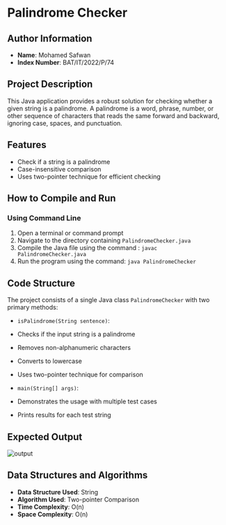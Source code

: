 # Palindrome Checker

## Author Information

- **Name**: Mohamed Safwan
- **Index Number**: BAT/IT/2022/P/74

## Project Description

This Java application provides a robust solution for checking whether a given string is a palindrome. A palindrome is a word, phrase, number, or other sequence of characters that reads the same forward and backward, ignoring case, spaces, and punctuation.

## Features

- Check if a string is a palindrome
- Case-insensitive comparison
- Uses two-pointer technique for efficient checking

## How to Compile and Run

### Using Command Line

1. Open a terminal or command prompt
2. Navigate to the directory containing `PalindromeChecker.java`
3. Compile the Java file using the command : `javac PalindromeChecker.java`
4. Run the program using the command: `java PalindromeChecker`

## Code Structure

The project consists of a single Java class `PalindromeChecker` with two primary methods:

- `isPalindrome(String sentence)`: 
- Checks if the input string is a palindrome
- Removes non-alphanumeric characters
- Converts to lowercase
- Uses two-pointer technique for comparison

- `main(String[] args)`: 
- Demonstrates the usage with multiple test cases
- Prints results for each test string

## Expected Output
![output](https://github.com/user-attachments/assets/e5ea2a05-e1e1-470f-90ad-90d327069919)


## Data Structures and Algorithms

- **Data Structure Used**: String
- **Algorithm Used**: Two-pointer Comparison
- **Time Complexity**: O(n)
- **Space Complexity**: O(n)
